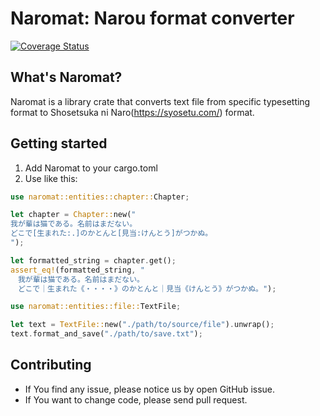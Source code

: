 # Naromat: Narou format converter

[![Coverage Status](https://coveralls.io/repos/github/Hitomaru/naromat/badge.svg?branch=feature/add-coverage-to-CI)](https://coveralls.io/github/Hitomaru/naromat?branch=feature/add-coverage-to-CI)

## What's Naromat?

Naromat is a library crate that converts text file from specific typesetting format to Shosetsuka ni Naro(https://syosetu.com/) format.

## Getting started

1. Add Naromat to your cargo.toml
2. Use like this:

```rust
use naromat::entities::chapter::Chapter;

let chapter = Chapter::new("
我が輩は猫である。名前はまだない。
どこで[生まれた:.]のかとんと[見当:けんとう]がつかぬ。
");

let formatted_string = chapter.get();
assert_eq!(formatted_string, "
　我が輩は猫である。名前はまだない。
　どこで｜生まれた《・・・・》のかとんと｜見当《けんとう》がつかぬ。");

use naromat::entities::file::TextFile;

let text = TextFile::new("./path/to/source/file").unwrap();
text.format_and_save("./path/to/save.txt");

```

## Contributing

* If You find any issue, please notice us by open GitHub issue.
* If You want to change code, please send pull request.
